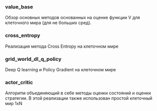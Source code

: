 ### value_base
Обзор основных методов основанных на оценке функции V для клеточного мира (для не больших сред).
### cross_entropy
Реализация метода Cross Entropy на клеточном мире
### grid_world_dl_q_policy
Deep Q learning и Policy Gradient на клеточном мире
### actor_critic
Алгоритм объединяющий в себе методы оценки состояний и оценки стратегии. В этой реализации также использован простой клеточный мир 1xN
